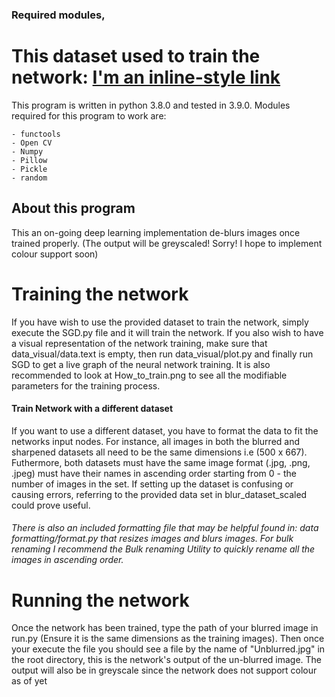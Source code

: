### Required modules, 
# This dataset used to train the network: [I'm an inline-style link](https://www.kaggle.com/kwentar/blur-dataset)
This program is written in python 3.8.0 and tested in 3.9.0.
Modules required for this program to work are:
```
- functools
- Open CV
- Numpy
- Pillow
- Pickle
- random
```
## About this program
This an on-going deep learning implementation de-blurs images once trained properly. (The output will be greyscaled! Sorry! I hope to implement colour support soon)

# Training the network
If you have wish to use the provided dataset to train the network, simply execute the SGD.py file and it will train the network. If you also wish to have a visual representation of the network training, make sure that data_visual/data.text is empty, then run data_visual/plot.py and finally run SGD to get a live graph of the neural network training. It is also recommended to look at How_to_train.png to see all the modifiable parameters for the training process.

#### Train Network with a different dataset
If you want to use a different dataset, you have to format the data to fit the networks input nodes. For instance, all images in both the blurred and sharpened datasets all need to be the same dimensions i.e (500 x 667). Futhermore, both datasets must have the same image format (.jpg, .png, .jpeg) must have their names in ascending order starting from 0 - the number of images in the set. If setting up the dataset is confusing or causing errors, referring to the provided data set in blur_dataset_scaled could prove useful. 

###### There is also an included formatting file that may be helpful found in: data formatting/format.py that resizes images and blurs images. For bulk renaming I recommend the Bulk renaming Utility to quickly rename all the images in ascending order.

# Running the network
Once the network has been trained, type the path of your blurred image in run.py (Ensure it is the same dimensions as the training images).
Then once your execute the file you should see a file by the name of "Unblurred.jpg" in the root directory, this is the network's output of the un-blurred image. The output will also be in greyscale since the network does not support colour as of yet










